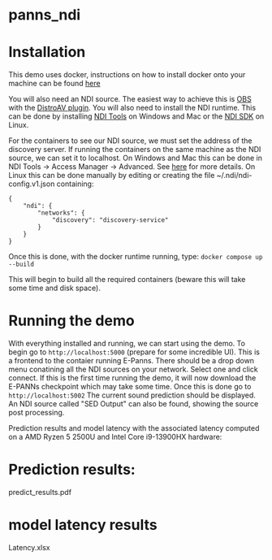 # panns_ndi


# Installation
This demo uses docker, instructions on how to install docker onto your machine can be found [here](https://docs.docker.com/get-started/introduction/get-docker-desktop/)

You will also need an NDI source. The easiest way to achieve this is [OBS](https://obsproject.com/) with the [DistroAV plugin](https://github.com/DistroAV/DistroAV). You will also need to install the NDI runtime. This can be done by installing [NDI Tools](https://ndi.video/tools/) on Windows and Mac or the [NDI SDK](https://ndi.video/for-developers/ndi-sdk/) on Linux. 

For the containers to see our NDI source, we must set the address of the discovery server. If running the containers on the same machine as the NDI source, we can set it to localhost. On Windows and Mac this can be done in NDI Tools -> Access Manager -> Advanced. See [here](https://docs.ndi.video/all/getting-started/white-paper/discovery-and-registration/discovery-server) for more details. On Linux this can be done manually by editing or creating the file ~/.ndi/ndi-config.v1.json containing:
```
{
    "ndi": {
        "networks": {
            "discovery": "discovery-service"
        }
    }
}
```

Once this is done, with the docker runtime running, type: `docker compose up --build`

This will begin to build all the required containers (beware this will take some time and disk space).

# Running the demo
With everything installed and running, we can start using the demo. To begin go to `http://localhost:5000` (prepare for some incredible UI). This is a frontend to the contaier running E-Panns. There should be a drop down menu conatining all the NDI sources on your network. Select one and click connect.
If this is the first time running the demo, it will now download the E-PANNs checkpoint which may take some time. Once this is done go to `http://localhost:5002` The current sound prediction should be displayed. An NDI source called "SED Output" can also be found, showing the source post processing. 



Prediction results and model latency with the associated latency computed on a AMD Ryzen 5 2500U and Intel Core i9-13900HX hardware:
# Prediction results:
predict_results.pdf
# model latency results
Latency.xlsx
